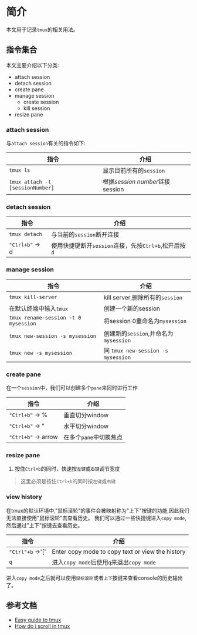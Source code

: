 # 简介

本文用于记录`tmux`的相关用法。

## 指令集合

本文主要介绍以下分类:

* attach session
* detach session
* create pane
* manage session
    * create session
    * kill session
* resize pane

### attach session

与`attach session`有关的指令如下:

| 指令   |   介绍  |
|-------|---------|
| `tmux ls` |  显示目前所有的`session` |
| `tmux attach -t [sessionNumber]`  | 根据*session number*链接session|

### detach session

| 指令    |  介绍  |
|---------|--------|
| `tmux detach` |  与当前的`session`断开连接 |
| `"Ctrl+b"` -> d  | 使用快捷键断开`session`连接，先按`Ctrl+b`,松开后按`d`  |

### manage session

| 指令     | 介绍   |
|----------|--------|
| `tmux kill-server`  | kill server,删除所有的`session` |
|在默认终端中输入`tmux`  | 创建一个新的session |
| `tmux rename-session -t 0 mysession` |  将session 0重命名为`mysession` |
| `tmux new-session -s mysession` | 创建新的`session`,并命名为`mysession` |
| `tmux new -s mysession` | 同 `tmux new-session -s mysession` |

### create pane

在一个`session`中，我们可以创建多个`pane`来同时进行工作

| 指令      |  介绍    |
|----------|-----------|
| `"Ctrl+b"` -> %  | 垂直切分window |
| `"Ctrl+b"` -> "  | 水平切分window  |
| `"Ctrl+b"` -> arrow | 在多个`pane`中切换焦点 |

### resize pane

1. 按住`Ctrl+b`的同时，快速按`左键`或`右键`调节宽度

> 这里必须是按住`Ctrl+b`的同时按`左键`或`右键`

### view history

在tmux的默认环境中,"鼠标滚轮"的事件会被映射称为"上下"按键的功能,因此我们无法直接使用"鼠标滚轮"去查看历史。
我们可以通过一些快捷键进入`copy mode`,然后通过"上下"按键去查看历史。

| 指令     |  介绍      |
|---------|------------|
| `"Ctrl"+b` ->'\['| Enter copy mode to copy text or view the history |
| `q`    |  进入`copy mode`后使用`q`来退出`copy mode`   |

进入`copy mode`之后就可以使用`鼠标滚轮`或者`上下`按键来查看console的历史输出了。

## 参考文档

* [Easy guide to tmux](https://www.hamvocke.com/blog/a-quick-and-easy-guide-to-tmux/)
* [How do i scroll in tmux](https://superuser.com/questions/209437/how-do-i-scroll-in-tmux)
